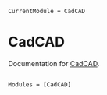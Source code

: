 ```@meta
CurrentModule = CadCAD
```

# CadCAD

Documentation for [CadCAD](https://github.com/cadCAD-org/CadCAD.jl).

```@index
```

```@autodocs
Modules = [CadCAD]
```
